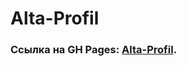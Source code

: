 # Alta-Profil

### Ссылка на GH Pages: [Alta-Profil](https://nikolaevfo.github.io/Alta-Profil/index.html "Alta-Profil").
